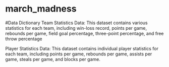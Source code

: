 # march_madness
 #Data Dictionary
 Team Statistics Data: This dataset contains various statistics for each team, including win-loss record, points per game, rebounds per game, field goal percentage, three-point percentage, and free throw percentage
 
 Player Statistics Data: This dataset contains individual player statistics for each team, including points per game, rebounds per game, assists per game, steals per game, and blocks per game.
 
